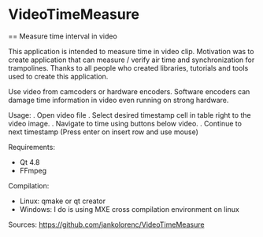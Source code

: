 VideoTimeMeasure
================

== Measure time interval in video

This application is intended to measure time in video clip. Motivation was to create application that can measure / verify air time and synchronization for trampolines.
Thanks to all people who created libraries, tutorials and tools used to create this application.

Use video from camcoders or hardware encoders. Software encoders can damage time information in video even running on strong hardware.

Usage:
  . Open video file
  . Select desired timestamp cell in table right to the video image.
  . Navigate to time using buttons below video.
  . Continue to next timestamp (Press enter on insert row and use mouse)

Requirements:
 - Qt 4.8
 - FFmpeg

Compilation:
 - Linux: qmake or qt creator
 - Windows: I do is using MXE cross compilation environment on linux

Sources:
https://github.com/jankolorenc/VideoTimeMeasure
